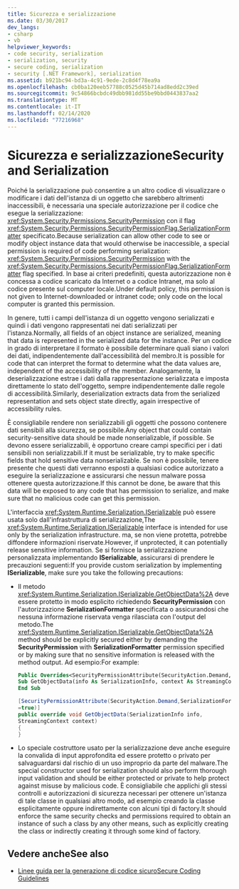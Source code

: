 ```yaml
---
title: Sicurezza e serializzazione
ms.date: 03/30/2017
dev_langs:
- csharp
- vb
helpviewer_keywords:
- code security, serialization
- serialization, security
- secure coding, serialization
- security [.NET Framework], serialization
ms.assetid: b921bc94-bd3a-4c91-9ede-2c8d4f78ea9a
ms.openlocfilehash: cb0ba120eeb57788c0525d45b714ad8edd2c39ed
ms.sourcegitcommit: 9c54866bcbdc49dbb981dd55be9bbd0443837aa2
ms.translationtype: MT
ms.contentlocale: it-IT
ms.lasthandoff: 02/14/2020
ms.locfileid: "77216968"
---
```

# <a name="security-and-serialization"></a><span data-ttu-id="b4925-102">Sicurezza e serializzazione</span><span class="sxs-lookup"><span data-stu-id="b4925-102">Security and Serialization</span></span>
<span data-ttu-id="b4925-103">Poiché la serializzazione può consentire a un altro codice di visualizzare o modificare i dati dell'istanza di un oggetto che sarebbero altrimenti inaccessibili, è necessaria una speciale autorizzazione per il codice che esegue la serializzazione: <xref:System.Security.Permissions.SecurityPermission> con il flag <xref:System.Security.Permissions.SecurityPermissionFlag.SerializationFormatter> specificato.</span><span class="sxs-lookup"><span data-stu-id="b4925-103">Because serialization can allow other code to see or modify object instance data that would otherwise be inaccessible, a special permission is required of code performing serialization: <xref:System.Security.Permissions.SecurityPermission> with the <xref:System.Security.Permissions.SecurityPermissionFlag.SerializationFormatter> flag specified.</span></span> <span data-ttu-id="b4925-104">In base ai criteri predefiniti, questa autorizzazione non è concessa a codice scaricato da Internet o a codice Intranet, ma solo al codice presente sul computer locale.</span><span class="sxs-lookup"><span data-stu-id="b4925-104">Under default policy, this permission is not given to Internet-downloaded or intranet code; only code on the local computer is granted this permission.</span></span>  
  
 <span data-ttu-id="b4925-105">In genere, tutti i campi dell'istanza di un oggetto vengono serializzati e quindi i dati vengono rappresentati nei dati serializzati per l'istanza.</span><span class="sxs-lookup"><span data-stu-id="b4925-105">Normally, all fields of an object instance are serialized, meaning that data is represented in the serialized data for the instance.</span></span> <span data-ttu-id="b4925-106">Per un codice in grado di interpretare il formato è possibile determinare quali siano i valori dei dati, indipendentemente dall'accessibilità del membro.</span><span class="sxs-lookup"><span data-stu-id="b4925-106">It is possible for code that can interpret the format to determine what the data values are, independent of the accessibility of the member.</span></span> <span data-ttu-id="b4925-107">Analogamente, la deserializzazione estrae i dati dalla rappresentazione serializzata e imposta direttamente lo stato dell'oggetto, sempre indipendentemente dalle regole di accessibilità.</span><span class="sxs-lookup"><span data-stu-id="b4925-107">Similarly, deserialization extracts data from the serialized representation and sets object state directly, again irrespective of accessibility rules.</span></span>  
  
 <span data-ttu-id="b4925-108">È consigliabile rendere non serializzabili gli oggetti che possono contenere dati sensibili alla sicurezza, se possibile.</span><span class="sxs-lookup"><span data-stu-id="b4925-108">Any object that could contain security-sensitive data should be made nonserializable, if possible.</span></span> <span data-ttu-id="b4925-109">Se devono essere serializzabili, è opportuno creare campi specifici per i dati sensibili non serializzabili.</span><span class="sxs-lookup"><span data-stu-id="b4925-109">If it must be serializable, try to make specific fields that hold sensitive data nonserializable.</span></span> <span data-ttu-id="b4925-110">Se non è possibile, tenere presente che questi dati verranno esposti a qualsiasi codice autorizzato a eseguire la serializzazione e assicurarsi che nessun malware possa ottenere questa autorizzazione.</span><span class="sxs-lookup"><span data-stu-id="b4925-110">If this cannot be done, be aware that this data will be exposed to any code that has permission to serialize, and make sure that no malicious code can get this permission.</span></span>  
  
 <span data-ttu-id="b4925-111">L'interfaccia <xref:System.Runtime.Serialization.ISerializable> può essere usata solo dall'infrastruttura di serializzazione,</span><span class="sxs-lookup"><span data-stu-id="b4925-111">The <xref:System.Runtime.Serialization.ISerializable> interface is intended for use only by the serialization infrastructure.</span></span> <span data-ttu-id="b4925-112">ma, se non viene protetta, potrebbe diffondere informazioni riservate.</span><span class="sxs-lookup"><span data-stu-id="b4925-112">However, if unprotected, it can potentially release sensitive information.</span></span> <span data-ttu-id="b4925-113">Se si fornisce la serializzazione personalizzata implementando **ISerializable**, assicurarsi di prendere le precauzioni seguenti:</span><span class="sxs-lookup"><span data-stu-id="b4925-113">If you provide custom serialization by implementing **ISerializable**, make sure you take the following precautions:</span></span>  
  
- <span data-ttu-id="b4925-114">Il metodo <xref:System.Runtime.Serialization.ISerializable.GetObjectData%2A> deve essere protetto in modo esplicito richiedendo **SecurityPermission** con l'autorizzazione **SerializationFormatter** specificata o assicurandosi che nessuna informazione riservata venga rilasciata con l'output del metodo.</span><span class="sxs-lookup"><span data-stu-id="b4925-114">The <xref:System.Runtime.Serialization.ISerializable.GetObjectData%2A> method should be explicitly secured either by demanding the **SecurityPermission** with **SerializationFormatter** permission specified or by making sure that no sensitive information is released with the method output.</span></span> <span data-ttu-id="b4925-115">Ad esempio:</span><span class="sxs-lookup"><span data-stu-id="b4925-115">For example:</span></span>  
  
    ```vb  
    Public Overrides<SecurityPermissionAttribute(SecurityAction.Demand, SerializationFormatter := True)>  _  
    Sub GetObjectData(info As SerializationInfo, context As StreamingContext)  
    End Sub  
    ```  
  
    ```csharp  
    [SecurityPermissionAttribute(SecurityAction.Demand,SerializationFormatter   
    =true)]  
    public override void GetObjectData(SerializationInfo info,   
    StreamingContext context)  
    {  
    }  
    ```  
  
- <span data-ttu-id="b4925-116">Lo speciale costruttore usato per la serializzazione deve anche eseguire la convalida di input approfondita ed essere protetto o privato per salvaguardarsi dal rischio di un uso improprio da parte del malware.</span><span class="sxs-lookup"><span data-stu-id="b4925-116">The special constructor used for serialization should also perform thorough input validation and should be either protected or private to help protect against misuse by malicious code.</span></span> <span data-ttu-id="b4925-117">È consigliabile che applichi gli stessi controlli e autorizzazioni di sicurezza necessari per ottenere un'istanza di tale classe in qualsiasi altro modo, ad esempio creando la classe esplicitamente oppure indirettamente con alcuni tipi di factory.</span><span class="sxs-lookup"><span data-stu-id="b4925-117">It should enforce the same security checks and permissions required to obtain an instance of such a class by any other means, such as explicitly creating the class or indirectly creating it through some kind of factory.</span></span>  
  
## <a name="see-also"></a><span data-ttu-id="b4925-118">Vedere anche</span><span class="sxs-lookup"><span data-stu-id="b4925-118">See also</span></span>

- [<span data-ttu-id="b4925-119">Linee guida per la generazione di codice sicuro</span><span class="sxs-lookup"><span data-stu-id="b4925-119">Secure Coding Guidelines</span></span>](../../standard/security/secure-coding-guidelines.md)
